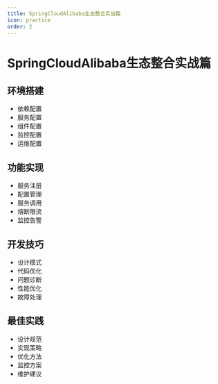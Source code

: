 ```yaml
---
title: SpringCloudAlibaba生态整合实战篇
icon: practice
order: 2
---
```


# SpringCloudAlibaba生态整合实战篇

## 环境搭建
- 依赖配置
- 服务配置
- 组件配置
- 监控配置
- 运维配置

## 功能实现
- 服务注册
- 配置管理
- 服务调用
- 熔断限流
- 监控告警

## 开发技巧
- 设计模式
- 代码优化
- 问题诊断
- 性能优化
- 故障处理

## 最佳实践
- 设计规范
- 实现策略
- 优化方法
- 监控方案
- 维护建议

